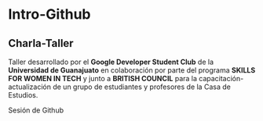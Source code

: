 # Intro-Github

##  Charla-Taller

Taller desarrollado por el **Google Developer Student Club** de la **Universidad de Guanajuato** en colaboración por parte del programa **SKILLS FOR WOMEN IN TECH** y junto a **BRITISH COUNCIL** para la capacitación-actualización de un grupo de estudiantes y profesores de la Casa de Estudios.

 Sesión de Github
